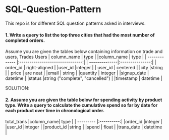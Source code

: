 # SQL-Question-Pattern
This repo is for different SQL question patterns asked in interviews.

#### 1. Write a query to list the top three cities that had the most number of completed orders. 
Assume you are given the tables below containing information on trade and users. 
Trades                                                           Users
| column_name   | type                            |              |column_name    | type            |
| ------------- |:-------------------------------:|              | --------------|:---------------:|
| order_id      | right-aligned                   |              |user_id        |integer          |
| user_id       | centered                        |              |city           |string           |
| price         | are neat                        |              |email          | string          |
|quantity       | integer                         |              |signup_date    | datetime        |
|status         |string ("complete", "cancelled") |
|timestamp      | datetime                        |

SOLUTION: 

#### 2. Assume you are given the table below for spending activity by product type. Write a query to calculate the cumulative spend so far by date for each product over time in chronological order. 

total_trans
|column_name| type       |
| --------- |:----------:|
|order_id   |integer     |
|user_id    |integer     |
|product_id |string      |
|spend      | float      |
|trans_date | datetime   |
